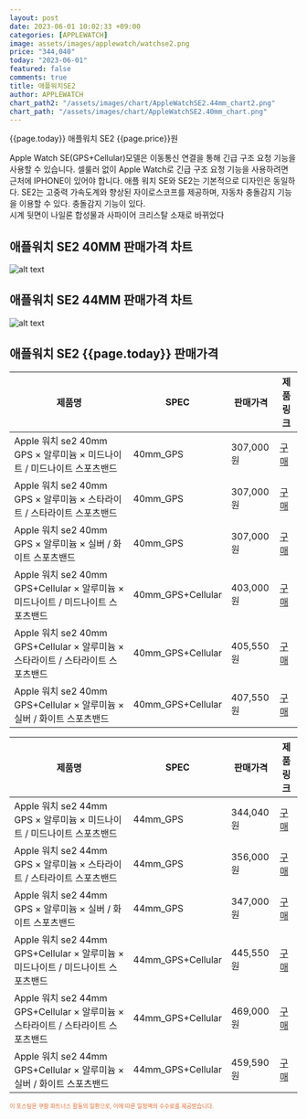 ```yaml
---
layout: post
date: 2023-06-01 10:02:33 +09:00
categories: [APPLEWATCH]
image: assets/images/applewatch/watchse2.png
price: "344,040"
today: "2023-06-01"
featured: false
comments: true
title: 애플워치SE2
author: APPLEWATCH
chart_path2: "/assets/images/chart/AppleWatchSE2.44mm_chart2.png"
chart_path: "/assets/images/chart/AppleWatchSE2.40mm_chart.png"
---
```


{{page.today}} 애플워치 SE2 {{page.price}}원

Apple Watch SE(GPS+Cellular)모델은 이동통신 연결을 통해 긴급 구조 요청 기능을 사용할 수 있습니다. 셀룰러 없이 Apple Watch로 긴급 구조 요청 기능을 사용하려면 근처에 IPHONE이 있어야 합니다.
애플 워치 SE와 SE2는 기본적으로 디자인은 동일하다.
SE2는 고중력 가속도계와 향상된 자이로스코프를 제공하며, 자동차 충돌감지 기능을 이용할 수 있다.
충돌감지 기능이 있다.  
시계 뒷면이 나일론 합성물과 사파이어 크리스탈 소재로 바뀌었다

## 애플워치 SE2 40MM 판매가격 차트
![alt text]({{page.chart_path}} "애플워치 SE2 40MM 차트")

## 애플워치 SE2 44MM 판매가격 차트
![alt text]({{page.chart_path2}} "애플워치 SE2 44MM 차트")

## 애플워치 SE2 {{page.today}} 판매가격
<main>
<table id="rwd-table-large">
  <thead>
    <tr>
      <th>제품명</th>
      <th>SPEC</th>
      <th>판매가격</th>
      <th>제품링크</th>
    </tr>
  </thead>
  <tbody><tr onclick="window.open('https://link.coupang.com/a/TeQoA')">
        <td>Apple 워치 se2 40mm GPS × 알루미늄 × 미드나이트 / 미드나이트 스포츠밴드</td>
        <td>40mm_GPS</td>
        <td>307,000원</td>
        <td><a href='https://link.coupang.com/a/TeQoA' target='_blank'>구매</a></td>
        </tr><tr onclick="window.open('https://link.coupang.com/a/TeQuX')">
        <td>Apple 워치 se2 40mm GPS × 알루미늄 × 스타라이트 / 스타라이트 스포츠밴드</td>
        <td>40mm_GPS</td>
        <td>307,000원</td>
        <td><a href='https://link.coupang.com/a/TeQuX' target='_blank'>구매</a></td>
        </tr><tr onclick="window.open('https://link.coupang.com/a/TeQCS')">
        <td>Apple 워치 se2 40mm GPS × 알루미늄 × 실버 / 화이트  스포츠밴드</td>
        <td>40mm_GPS</td>
        <td>307,000원</td>
        <td><a href='https://link.coupang.com/a/TeQCS' target='_blank'>구매</a></td>
        </tr><tr onclick="window.open('https://link.coupang.com/a/TeQLa')">
        <td>Apple 워치 se2 40mm GPS+Cellular × 알루미늄 × 미드나이트 / 미드나이트 스포츠밴드</td>
        <td>40mm_GPS+Cellular</td>
        <td>403,000원</td>
        <td><a href='https://link.coupang.com/a/TeQLa' target='_blank'>구매</a></td>
        </tr><tr onclick="window.open('https://link.coupang.com/a/TeQRC')">
        <td>Apple 워치 se2 40mm GPS+Cellular × 알루미늄 × 스타라이트 / 스타라이트 스포츠밴드</td>
        <td>40mm_GPS+Cellular</td>
        <td>405,550원</td>
        <td><a href='https://link.coupang.com/a/TeQRC' target='_blank'>구매</a></td>
        </tr><tr onclick="window.open('https://link.coupang.com/a/TeQVS')">
        <td>Apple 워치 se2 40mm GPS+Cellular × 알루미늄 × 실버 / 화이트  스포츠밴드</td>
        <td>40mm_GPS+Cellular</td>
        <td>407,550원</td>
        <td><a href='https://link.coupang.com/a/TeQVS' target='_blank'>구매</a></td>
        </tr></tbody>
</table>

<table id="rwd-table-large">
  <thead>
    <tr>
      <th>제품명</th>
      <th>SPEC</th>
      <th>판매가격</th>
      <th>제품링크</th>
    </tr>
  </thead>
  <tbody>               
                <tr onclick="window.open('https://link.coupang.com/a/TeQVS')">
            <td>Apple 워치 se2 44mm GPS × 알루미늄 × 미드나이트 / 미드나이트 스포츠밴드</td>
            <td>44mm_GPS</td>
            <td>344,040원</td>
            <td><a href='https://link.coupang.com/a/TeQ4B' target='_blank'>구매</a></td>
            </tr><tr onclick="window.open('https://link.coupang.com/a/TeQVS')">
            <td>Apple 워치 se2 44mm GPS × 알루미늄 × 스타라이트 / 스타라이트 스포츠밴드</td>
            <td>44mm_GPS</td>
            <td>356,000원</td>
            <td><a href='https://link.coupang.com/a/TeQ9G' target='_blank'>구매</a></td>
            </tr><tr onclick="window.open('https://link.coupang.com/a/TeQVS')">
            <td>Apple 워치 se2 44mm GPS × 알루미늄 × 실버 / 화이트  스포츠밴드</td>
            <td>44mm_GPS</td>
            <td>347,000원</td>
            <td><a href='https://link.coupang.com/a/TeRgi' target='_blank'>구매</a></td>
            </tr><tr onclick="window.open('https://link.coupang.com/a/TeQVS')">
            <td>Apple 워치 se2 44mm GPS+Cellular × 알루미늄 × 미드나이트 / 미드나이트 스포츠밴드</td>
            <td>44mm_GPS+Cellular</td>
            <td>445,550원</td>
            <td><a href='https://link.coupang.com/a/TeRoJ' target='_blank'>구매</a></td>
            </tr><tr onclick="window.open('https://link.coupang.com/a/TeQVS')">
            <td>Apple 워치 se2 44mm GPS+Cellular × 알루미늄 × 스타라이트 / 스타라이트 스포츠밴드</td>
            <td>44mm_GPS+Cellular</td>
            <td>469,000원</td>
            <td><a href='https://link.coupang.com/a/TeRtt' target='_blank'>구매</a></td>
            </tr><tr onclick="window.open('https://link.coupang.com/a/TeQVS')">
            <td>Apple 워치 se2 44mm GPS+Cellular × 알루미늄 × 실버 / 화이트  스포츠밴드</td>
            <td>44mm_GPS+Cellular</td>
            <td>459,590원</td>
            <td><a href='https://link.coupang.com/a/TeRyA' target='_blank'>구매</a></td>
            </tr>
</tbody>
</table>                 
                
</main>
<div style="color:#e56a2c;font-size: 0.7em;" >
이 포스팅은 쿠팡 파트너스 활동의 일환으로, 이에 따른 일정액의 수수료를 제공받습니다.
</div>
